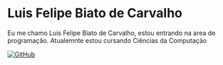 # Luis Felipe Biato de Carvalho
Eu me chamo Luis Felipe Biato de Carvalho, estou  entrando na area de programação. Atualemnte estou cursando Ciências da Computação



[![GitHub](https://img.shields.io/badge/GitHub-100000?style=for-the-badge&logo=github&logoColor=white)](https://github.com/luisbiato)